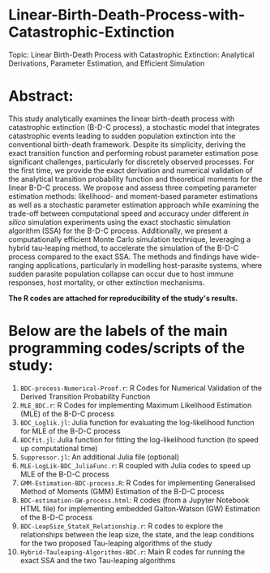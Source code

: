 # Linear-Birth-Death-Process-with-Catastrophic-Extinction

Topic: Linear Birth-Death Process with Catastrophic Extinction: Analytical Derivations, Parameter Estimation, and Efficient Simulation

# Abstract: 

This study analytically examines the linear birth-death process with catastrophic extinction (B-D-C process), a stochastic model that integrates catastrophic events leading to sudden population extinction into the conventional birth-death framework. Despite its simplicity, deriving the exact transition function and performing robust parameter estimation pose significant challenges, particularly for discretely observed processes. For the first time, we provide the exact derivation and numerical validation of the analytical transition probability function and theoretical moments for the linear B-D-C process. We propose and assess three competing parameter estimation methods: likelihood- and moment-based parameter estimations as well as a stochastic parameter estimation approach while examining the trade-off between computational speed and accuracy under different *in silico* simulation experiments using the exact stochastic simulation algorithm (SSA) for the B-D-C process. Additionally, we present a computationally efficient Monte Carlo simulation technique, leveraging a hybrid tau-leaping method, to accelerate the simulation of the B-D-C process compared to the exact SSA. The methods and findings have wide-ranging applications, particularly in modelling host-parasite systems, where sudden parasite population collapse can occur due to host immune responses, host mortality, or other extinction mechanisms.

**The R codes are attached for reproducibility of the study's results.**

# Below are the labels of the main programming codes/scripts of the study:

1. `BDC-process-Numerical-Proof.r`: R Codes for Numerical Validation of the Derived Transition Probability Function
2. `MLE_BDC.r`: R Codes for implementing Maximum Likelihood Estimation (MLE) of the B-D-C process
3. `BDC_Loglik.jl`: Julia function for evaluating the log-likelihood function for MLE of the B-D-C process
4. `BDCfit.jl`: Julia function for fitting the log-likelihood function (to speed up computational time)
5. `Suppressor.jl`: An additional Julia file (optional)
6. `MLE-LogLik-BDC_JuliaFunc.r`: R coupled with Julia codes to speed up MLE of the B-D-C process 
7. `GMM-Estimation-BDC-process.R`: R Codes for implementing Generalised Method of Moments (GMM) Estimation of the B-D-C process
8. `BDC-estimation-GW-process.html`: R codes (from a Jupyter Notebook HTML file) for implementing embedded Galton-Watson (GW) Estimation of the B-D-C process
9. `BDC-LeapSize_StateX_Relationship.r`: R codes to explore the relationships between the leap size, the state, and the leap conditions for the two proposed Tau-leaping algorithms of the study
10. `Hybrid-Tauleaping-Algorithms-BDC.r`: Main R codes for running the exact SSA and the two Tau-leaping algorithms 
